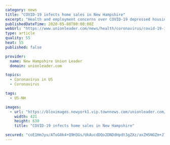 ```yaml
---
category: news
title: "COVID-19 infects home sales in New Hampshire"
excerpt: "Health and employment concerns over COVID-19 depressed housing sales in April, with gloomier numbers expected in May as homeowners reconsider plans to sell."
publishedDateTime: 2020-05-08T00:00:00Z
webUrl: "https://www.unionleader.com/news/health/coronavirus/covid-19-infects-home-sales-in-new-hampshire/article_b21a11c8-d8d3-591c-98ee-afc0f6598e4e.html"
type: article
quality: 55
heat: 55
published: false

provider:
  name: New Hampshire Union Leader
  domain: unionleader.com

topics:
  - Coronavirus in US
  - Coronavirus

tags:
  - US-NH

images:
  - url: "https://bloximages.newyork1.vip.townnews.com/unionleader.com/content/tncms/assets/v3/editorial/b/21/b21a11c8-d8d3-591c-98ee-afc0f6598e4e/5eb556a590a19.preview.jpg?resize=421%2C630"
    width: 421
    height: 630
    title: "COVID-19 infects home sales in New Hampshire"

secured: "coE1HmJyu/AToG8k4+Q9H3Gs/UkAucdDQo2DNDdHpdt3gZXz/axZH5NGZm+JTQaZABiLpVPtZ42rcdmDCE4gpqdQKpWpcwOfPlRYhILEO1KZtXGrK3mOCQLVqwI9shBtk4TzttEjPd6GBt/84200QVbohQ2pKiidgj8iHVcEwUNLlWKx2STJWQBHG2xNTS/qGO1CpmTo3XlnLQ+IoCb++mU7dIhZwbXx4VXLNd8K4ysXJcZYgNnfwlVv33rgbd7eRn83ppRISRlpoWz/xFF5zMoxyXknXilQNWw2GPy9PHr3ClxASzkAyhdDfHLKrkFlL8sdcaBRPEy7dpIvmaKtAMCTVcIrt4TvjYSFNrk7y4g4/hMDnke5pYUMe4wAdoUPBYgFlXVDP5TMoT7TDly5KuuE/6uT5U7JBCi7dRJfrNyULzMbwA/YfHM0gUopJMhI4SprDrMecPNQ/Kd6jic9xj7FxZz79547+z5PsWxTdOE=;mvN3plBcxYc83FnVLAPwFg=="
---
```


